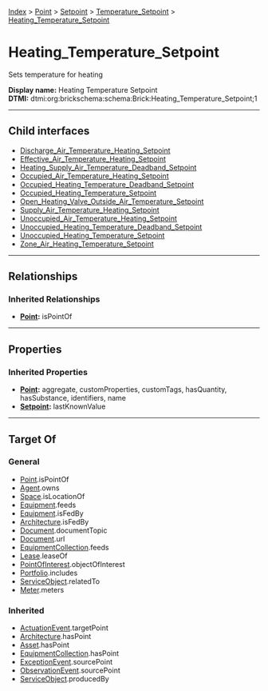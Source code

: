 [Index](../../../../index.md) > [Point](../../../Point.md) > [Setpoint](../../Setpoint.md) > [Temperature_Setpoint](../Temperature_Setpoint.md) > [Heating_Temperature_Setpoint](#)
# Heating_Temperature_Setpoint

Sets temperature for heating


**Display name:** Heating Temperature Setpoint<br />
**DTMI:** dtmi:org:brickschema:schema:Brick:Heating_Temperature_Setpoint;1

---

## Child interfaces
* [Discharge_Air_Temperature_Heating_Setpoint](../Air-/Discharge-/Discharge_Air_Temperature_Heating_Setpoint/Discharge_Air_Temperature_Heating_Setpoint.md)
* [Effective_Air_Temperature_Heating_Setpoint](../Air-/Effective-/Effective_Air_Temperature_Heating_Setpoint.md)
* [Heating_Supply_Air_Temperature_Deadband_Setpoint](../Temperature_Deadband_Setpoint/Supply_Air-/Heating-.md)
* [Occupied_Air_Temperature_Heating_Setpoint](../Air-/Occupied-/Occupied_Air_Temperature_Heating_Setpoint.md)
* [Occupied_Heating_Temperature_Deadband_Setpoint](../Temperature_Deadband_Setpoint/Occupied_Heating-.md)
* [Occupied_Heating_Temperature_Setpoint](Occupied-.md)
* [Open_Heating_Valve_Outside_Air_Temperature_Setpoint](../Air-/Outside-/Open_Heating_Valve-.md)
* [Supply_Air_Temperature_Heating_Setpoint](../Air-/Supply-/Supply_Air_Temperature_Heating_Setpoint.md)
* [Unoccupied_Air_Temperature_Heating_Setpoint](../Air-/Unoccupied-/Unoccupied_Air_Temperature_Heating_Setpoint.md)
* [Unoccupied_Heating_Temperature_Deadband_Setpoint](../Temperature_Deadband_Setpoint/Unoccupied_Heating-.md)
* [Unoccupied_Heating_Temperature_Setpoint](Unoccupied-.md)
* [Zone_Air_Heating_Temperature_Setpoint](../Air-/Zone-/Zone_Air_Heating_Temperature_Setpoint.md)

---

## Relationships

### Inherited Relationships
* **[Point](../../../Point.md):** isPointOf

---

## Properties

### Inherited Properties
* **[Point](../../../Point.md):** aggregate, customProperties, customTags, hasQuantity, hasSubstance, identifiers, name
* **[Setpoint](../../Setpoint.md):** lastKnownValue

---

## Target Of
### General
* [Point](../../../Point.md).isPointOf
* [Agent](../../../../Agent/Agent.md).owns
* [Space](../../../../Space/Space.md).isLocationOf
* [Equipment](../../../../Asset/Equipment/Equipment.md).feeds
* [Equipment](../../../../Asset/Equipment/Equipment.md).isFedBy
* [Architecture](../../../../Space/Architecture/Architecture.md).isFedBy
* [Document](../../../../Information/Document/Document.md).documentTopic
* [Document](../../../../Information/Document/Document.md).url
* [EquipmentCollection](../../../../Collection/Equipment-.md).feeds
* [Lease](../../../../Event/Lease.md).leaseOf
* [PointOfInterest](../../../../Information/PointOfInterest.md).objectOfInterest
* [Portfolio](../../../../Collection/Portfolio.md).includes
* [ServiceObject](../../../../Information/ServiceObject/ServiceObject.md).relatedTo
* [Meter](../../../../Asset/Equipment/Meter/Meter.md).meters
### Inherited
* [ActuationEvent](../../../../Event/Point-/ActuationEvent.md).targetPoint
* [Architecture](../../../../Space/Architecture/Architecture.md).hasPoint
* [Asset](../../../../Asset/Asset.md).hasPoint
* [EquipmentCollection](../../../../Collection/Equipment-.md).hasPoint
* [ExceptionEvent](../../../../Event/Point-/ExceptionEvent.md).sourcePoint
* [ObservationEvent](../../../../Event/Point-/ObservationEvent/ObservationEvent.md).sourcePoint
* [ServiceObject](../../../../Information/ServiceObject/ServiceObject.md).producedBy
